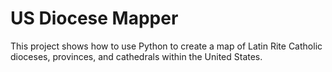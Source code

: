 # US Diocese Mapper
This project shows how to use Python to create a map of Latin Rite Catholic dioceses, provinces, and cathedrals within the United States.



